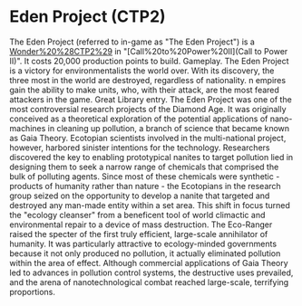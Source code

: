 # Eden Project (CTP2)

The Eden Project (referred to in-game as "The Eden Project") is a [Wonder%20%28CTP2%29](Wonder) in "[Call%20to%20Power%20II](Call to Power II)". It costs 20,000 production points to build.
Gameplay.
The Eden Project is a victory for environmentalists the world over. With its discovery, the three most in the world are destroyed, regardless of nationality. n empires gain the ability to make units, who, with their attack, are the most feared attackers in the game.
Great Library entry.
The Eden Project was one of the most controversial research projects of the Diamond Age. It was originally conceived as a theoretical exploration of the potential applications of nano-machines in cleaning up pollution, a branch of science that became known as Gaia Theory. Ecotopian scientists involved in the multi-national project, however, harbored sinister intentions for the technology. Researchers discovered the key to enabling prototypical nanites to target pollution lied in designing them to seek a narrow range of chemicals that comprised the bulk of polluting agents. Since most of these chemicals were synthetic - products of humanity rather than nature - the Ecotopians in the research group seized on the opportunity to develop a nanite that targeted and destroyed any man-made entity within a set area. This shift in focus turned the "ecology cleanser" from a beneficent tool of world climactic and environmental repair to a device of mass destruction. The Eco-Ranger raised the specter of the first truly efficient, large-scale annihilator of humanity. It was particularly attractive to ecology-minded governments because it not only produced no pollution, it actually eliminated pollution within the area of effect. Although commercial applications of Gaia Theory led to advances in pollution control systems, the destructive uses prevailed, and the arena of nanotechnological combat reached large-scale, terrifying proportions.